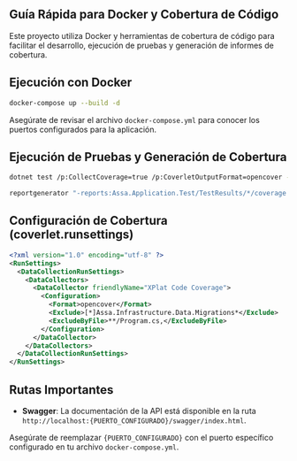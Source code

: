 
## Guía Rápida para Docker y Cobertura de Código

Este proyecto utiliza Docker y herramientas de cobertura de código para facilitar el desarrollo, ejecución de pruebas y generación de informes de cobertura.

## Ejecución con Docker

```bash
docker-compose up --build -d
```

Asegúrate de revisar el archivo `docker-compose.yml` para conocer los puertos configurados para la aplicación.

## Ejecución de Pruebas y Generación de Cobertura

```bash
dotnet test /p:CollectCoverage=true /p:CoverletOutputFormat=opencover --settings Assa.Application.Test/coverlet.runsettings
```

```bash
reportgenerator "-reports:Assa.Application.Test/TestResults/*/coverage.opencover.xml" "-targetdir:Assa.Application.Test/TestResults/CoverageReport" "-reporttypes:HtmlInline_AzurePipelines;Badges"
```

## Configuración de Cobertura (coverlet.runsettings)

```xml
<?xml version="1.0" encoding="utf-8" ?>
<RunSettings>
  <DataCollectionRunSettings>
    <DataCollectors>
      <DataCollector friendlyName="XPlat Code Coverage">
        <Configuration>
          <Format>opencover</Format>
          <Exclude>[*]Assa.Infrastructure.Data.Migrations*</Exclude>
          <ExcludeByFile>**/Program.cs,</ExcludeByFile>
        </Configuration>
      </DataCollector>
    </DataCollectors>
  </DataCollectionRunSettings>
</RunSettings>
```

## Rutas Importantes

- **Swagger**: La documentación de la API está disponible en la ruta `http://localhost:{PUERTO_CONFIGURADO}/swagger/index.html`.
  
Asegúrate de reemplazar `{PUERTO_CONFIGURADO}` con el puerto específico configurado en tu archivo `docker-compose.yml`.
